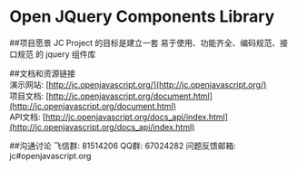 Open JQuery Components Library
======
##项目愿景
    JC Project 的目标是建立一套 易于使用、功能齐全、编码规范、接口规范 的 jquery 组件库

##文档和资源链接
<br>演示网站: [http://jc.openjavascript.org/](http://jc.openjavascript.org/)
<br>项目文档: [http://jc.openjavascript.org/document.html](http://jc.openjavascript.org/document.html)
<br>API文档: [http://jc.openjavascript.org/docs_api/index.html](http://jc.openjavascript.org/docs_api/index.html)

##沟通讨论
    飞信群: 81514206
    QQ群: 67024282
    问题反馈邮箱: jc#openjavascript.org
